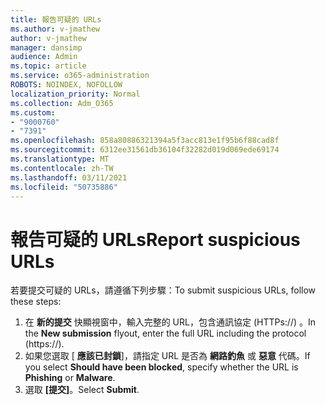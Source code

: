 ```yaml
---
title: 報告可疑的 URLs
ms.author: v-jmathew
author: v-jmathew
manager: dansimp
audience: Admin
ms.topic: article
ms.service: o365-administration
ROBOTS: NOINDEX, NOFOLLOW
localization_priority: Normal
ms.collection: Adm_O365
ms.custom:
- "9000760"
- "7391"
ms.openlocfilehash: 858a80886321394a5f3acc813e1f95b6f88cad8f
ms.sourcegitcommit: 6312ee31561db36104f32282d019d069ede69174
ms.translationtype: MT
ms.contentlocale: zh-TW
ms.lasthandoff: 03/11/2021
ms.locfileid: "50735886"
---
```

# <a name="report-suspicious-urls"></a><span data-ttu-id="ddb83-102">報告可疑的 URLs</span><span class="sxs-lookup"><span data-stu-id="ddb83-102">Report suspicious URLs</span></span>

<span data-ttu-id="ddb83-103">若要提交可疑的 URLs，請遵循下列步驟：</span><span class="sxs-lookup"><span data-stu-id="ddb83-103">To submit suspicious URLs, follow these steps:</span></span>

1. <span data-ttu-id="ddb83-104">在 **新的提交** 快顯視窗中，輸入完整的 URL，包含通訊協定 (HTTPs://) 。</span><span class="sxs-lookup"><span data-stu-id="ddb83-104">In the **New submission** flyout, enter the full URL including the protocol (https://).</span></span>
2. <span data-ttu-id="ddb83-105">如果您選取 [ **應該已封鎖**]，請指定 URL 是否為 **網路釣魚** 或 **惡意** 代碼。</span><span class="sxs-lookup"><span data-stu-id="ddb83-105">If you select **Should have been blocked**, specify whether the URL is **Phishing** or **Malware**.</span></span>
3. <span data-ttu-id="ddb83-106">選取 **[提交]**。</span><span class="sxs-lookup"><span data-stu-id="ddb83-106">Select **Submit**.</span></span>
